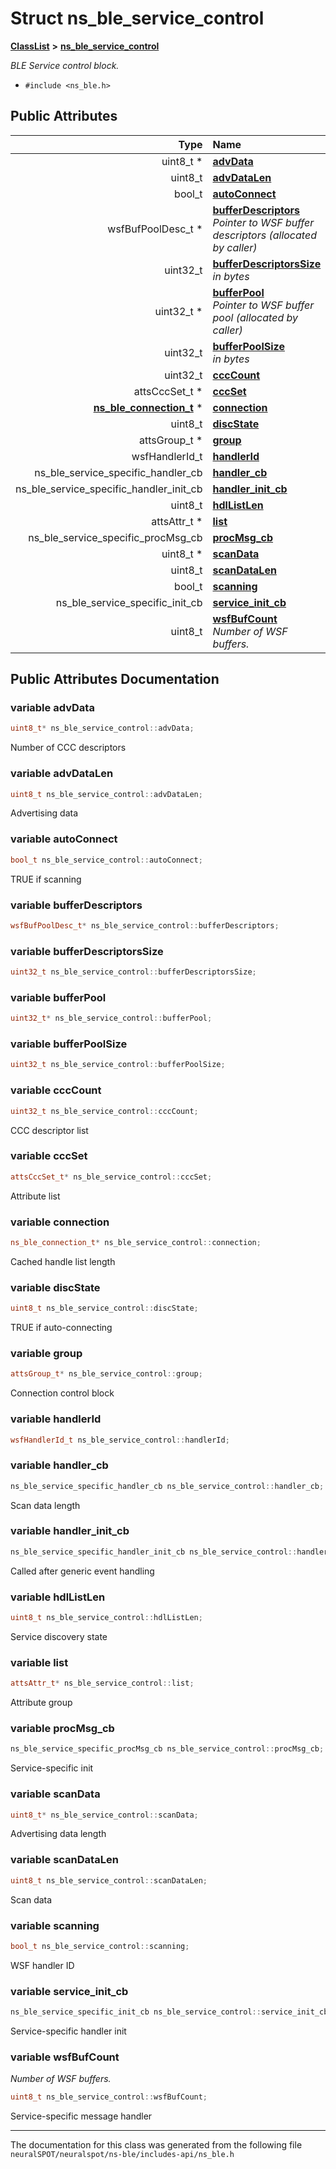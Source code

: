 

# Struct ns\_ble\_service\_control



[**ClassList**](annotated.md) **>** [**ns\_ble\_service\_control**](structns__ble__service__control.md)



_BLE Service control block._ 

* `#include <ns_ble.h>`





















## Public Attributes

| Type | Name |
| ---: | :--- |
|  uint8\_t \* | [**advData**](#variable-advdata)  <br> |
|  uint8\_t | [**advDataLen**](#variable-advdatalen)  <br> |
|  bool\_t | [**autoConnect**](#variable-autoconnect)  <br> |
|  wsfBufPoolDesc\_t \* | [**bufferDescriptors**](#variable-bufferdescriptors)  <br>_Pointer to WSF buffer descriptors (allocated by caller)_  |
|  uint32\_t | [**bufferDescriptorsSize**](#variable-bufferdescriptorssize)  <br>_in bytes_  |
|  uint32\_t \* | [**bufferPool**](#variable-bufferpool)  <br>_Pointer to WSF buffer pool (allocated by caller)_  |
|  uint32\_t | [**bufferPoolSize**](#variable-bufferpoolsize)  <br>_in bytes_  |
|  uint32\_t | [**cccCount**](#variable-ccccount)  <br> |
|  attsCccSet\_t \* | [**cccSet**](#variable-cccset)  <br> |
|  [**ns\_ble\_connection\_t**](structns__ble__connection__t.md) \* | [**connection**](#variable-connection)  <br> |
|  uint8\_t | [**discState**](#variable-discstate)  <br> |
|  attsGroup\_t \* | [**group**](#variable-group)  <br> |
|  wsfHandlerId\_t | [**handlerId**](#variable-handlerid)  <br> |
|  ns\_ble\_service\_specific\_handler\_cb | [**handler\_cb**](#variable-handler_cb)  <br> |
|  ns\_ble\_service\_specific\_handler\_init\_cb | [**handler\_init\_cb**](#variable-handler_init_cb)  <br> |
|  uint8\_t | [**hdlListLen**](#variable-hdllistlen)  <br> |
|  attsAttr\_t \* | [**list**](#variable-list)  <br> |
|  ns\_ble\_service\_specific\_procMsg\_cb | [**procMsg\_cb**](#variable-procmsg_cb)  <br> |
|  uint8\_t \* | [**scanData**](#variable-scandata)  <br> |
|  uint8\_t | [**scanDataLen**](#variable-scandatalen)  <br> |
|  bool\_t | [**scanning**](#variable-scanning)  <br> |
|  ns\_ble\_service\_specific\_init\_cb | [**service\_init\_cb**](#variable-service_init_cb)  <br> |
|  uint8\_t | [**wsfBufCount**](#variable-wsfbufcount)  <br>_Number of WSF buffers._  |












































## Public Attributes Documentation




### variable advData 


```C++
uint8_t* ns_ble_service_control::advData;
```



Number of CCC descriptors 


        



### variable advDataLen 


```C++
uint8_t ns_ble_service_control::advDataLen;
```



Advertising data 


        



### variable autoConnect 


```C++
bool_t ns_ble_service_control::autoConnect;
```



TRUE if scanning 


        



### variable bufferDescriptors 

```C++
wsfBufPoolDesc_t* ns_ble_service_control::bufferDescriptors;
```






### variable bufferDescriptorsSize 

```C++
uint32_t ns_ble_service_control::bufferDescriptorsSize;
```






### variable bufferPool 

```C++
uint32_t* ns_ble_service_control::bufferPool;
```






### variable bufferPoolSize 

```C++
uint32_t ns_ble_service_control::bufferPoolSize;
```






### variable cccCount 


```C++
uint32_t ns_ble_service_control::cccCount;
```



CCC descriptor list 


        



### variable cccSet 


```C++
attsCccSet_t* ns_ble_service_control::cccSet;
```



Attribute list 


        



### variable connection 


```C++
ns_ble_connection_t* ns_ble_service_control::connection;
```



Cached handle list length 


        



### variable discState 


```C++
uint8_t ns_ble_service_control::discState;
```



TRUE if auto-connecting 


        



### variable group 


```C++
attsGroup_t* ns_ble_service_control::group;
```



Connection control block 


        



### variable handlerId 

```C++
wsfHandlerId_t ns_ble_service_control::handlerId;
```






### variable handler\_cb 


```C++
ns_ble_service_specific_handler_cb ns_ble_service_control::handler_cb;
```



Scan data length 


        



### variable handler\_init\_cb 


```C++
ns_ble_service_specific_handler_init_cb ns_ble_service_control::handler_init_cb;
```



Called after generic event handling 


        



### variable hdlListLen 


```C++
uint8_t ns_ble_service_control::hdlListLen;
```



Service discovery state 


        



### variable list 


```C++
attsAttr_t* ns_ble_service_control::list;
```



Attribute group 


        



### variable procMsg\_cb 


```C++
ns_ble_service_specific_procMsg_cb ns_ble_service_control::procMsg_cb;
```



Service-specific init 


        



### variable scanData 


```C++
uint8_t* ns_ble_service_control::scanData;
```



Advertising data length 


        



### variable scanDataLen 


```C++
uint8_t ns_ble_service_control::scanDataLen;
```



Scan data 


        



### variable scanning 


```C++
bool_t ns_ble_service_control::scanning;
```



WSF handler ID 


        



### variable service\_init\_cb 


```C++
ns_ble_service_specific_init_cb ns_ble_service_control::service_init_cb;
```



Service-specific handler init 


        



### variable wsfBufCount 

_Number of WSF buffers._ 
```C++
uint8_t ns_ble_service_control::wsfBufCount;
```



Service-specific message handler 


        

------------------------------
The documentation for this class was generated from the following file `neuralSPOT/neuralspot/ns-ble/includes-api/ns_ble.h`

